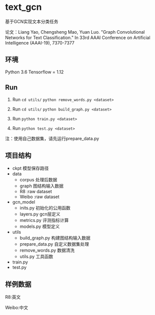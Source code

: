 # text_gcn

基于GCN实现文本分类任务


论文：Liang Yao, Chengsheng Mao, Yuan Luo. "Graph Convolutional Networks for Text Classification." In 33rd AAAI Conference on Artificial Intelligence (AAAI-19), 7370-7377


## 环境

Python 3.6
Tensorflow = 1.12

## Run

1. Run `cd utils/`  `python remove_words.py <dataset>`

2. Run `cd utils/`  `python build_graph.py <dataset>`

3. Run `python train.py <dataset>`

4. Run `python test.py <dataset>`

注：使用自己数据集，请先运行prepare_data.py
## 项目结构

* ckpt 模型保存路径
* data
  * corpus 处理后数据
  * graph 图结构输入数据
  * R8 :raw  dataset
  * Weibo :raw dataset
* gcn_model 
  * inits.py 初始化的公用函数
  * layers.py gcn层定义
  * metrics.py 评测指标计算
  * models.py 模型定义
* utils 
  * build_graph.py 构建图结构输入数据
  * prepare_data.py 自定义数据集处理 
  * remove_words.py 数据清洗
  * utils.py 工具函数
* train.py
* test.py

## 样例数据
R8:英文

Weibo:中文



